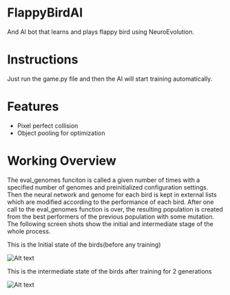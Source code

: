 # FlappyBirdAI
And AI bot that learns and plays flappy bird using NeuroEvolution.

# Instructions
Just run the game.py file and then the AI will start training automatically.

# Features
- Pixel perfect collision
- Object pooling for optimization

# Working Overview
The eval_genomes funciton is called a given number of times with a specified number of genomes and preinitialized configuration settings. Then the neural network and genome for each bird is kept in external lists which are modified according to the performance of each bird.
After one call to the eval_genomes function is over, the resulting population is created from the best performers of the previous population with some mutation. The following screen shots show the initial and intermediate stage of the whole process.

This is the Initial state of the birds(before any training)

![Alt text](https://gdurl.com/HeYR "Initial State")

This is the intermediate state of the birds after training for 2 generations

![Alt text](https://gdurl.com/Ts9X "Intermediate State")

